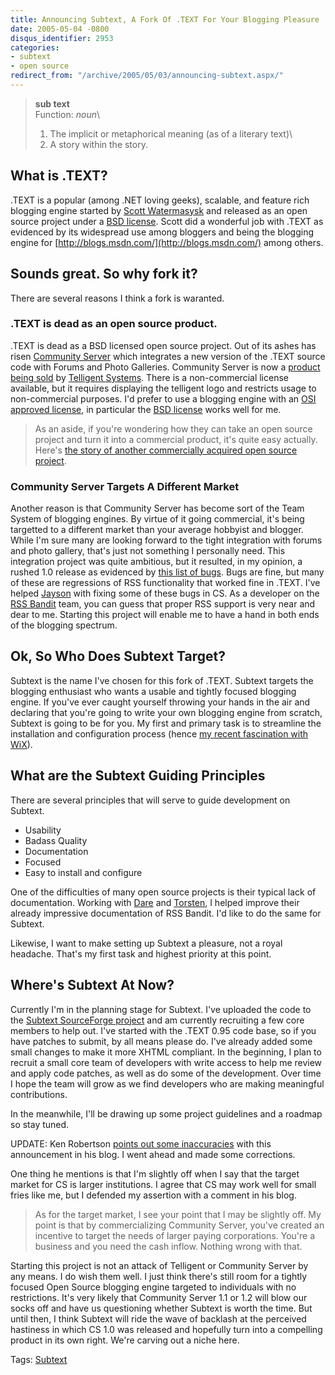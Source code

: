 ```yaml
---
title: Announcing Subtext, A Fork Of .TEXT For Your Blogging Pleasure
date: 2005-05-04 -0800
disqus_identifier: 2953
categories:
- subtext
- open source
redirect_from: "/archive/2005/05/03/announcing-subtext.aspx/"
---
```


> **sub text**\
>  Function: *noun*\
>  1. The implicit or metaphorical meaning (as of a literary text)\
>  2. A story within the story.

What is .TEXT?
--------------

.TEXT is a popular (among .NET loving geeks), scalable, and feature rich
blogging engine started by [Scott
Watermasysk](http://scottwater.com/blog) and released as an open source
project under a [BSD license](http://scottwater.com/license). Scott did
a wonderful job with .TEXT as evidenced by its widespread use among
bloggers and being the blogging engine for
[http://blogs.msdn.com/](http://blogs.msdn.com/) among others.

Sounds great. So why fork it?
-----------------------------

There are several reasons I think a fork is waranted.

### .TEXT is dead as an open source product.

.TEXT is dead as a BSD licensed open source project. Out of its ashes
has risen [Community Server](http://communityserver.org/) which
integrates a new version of the .TEXT source code with Forums and Photo
Galleries. Community Server is now a [product being
sold](https://store.telligentsystems.com/FamilyProducts.aspx?id=1) by
[Telligent Systems](https://www.telligentsystems.com/). There is a
non-commercial license available, but it requires displaying the
telligent logo and restricts usage to non-commercial purposes. I'd
prefer to use a blogging engine with an [OSI approved
license](http://www.opensource.org/licenses/index.php), in particular
the [BSD license](http://www.opensource.org/licenses/bsd-license.php)
works well for me.

> As an aside, if you're wondering how they can take an open source
> project and turn it into a commercial product, it's quite easy
> actually. Here's [the story of another commercially acquired open
> source project](http://blogs.zdnet.com/BTL/index.php?p=1306).

### Community Server Targets A Different Market

Another reason is that Community Server has become sort of the Team
System of blogging engines. By virtue of it going commercial, it's being
targetted to a different market than your average hobbyist and blogger.
While I'm sure many are looking forward to the tight integration with
forums and photo gallery, that's just not something I personally need.
This integration project was quite ambitious, but it resulted, in my
opinion, a rushed 1.0 release as evidenced by [this list of
bugs](http://jaysonknight.com/blog/archive/2005/04/06/1322.aspx). Bugs
are fine, but many of these are regressions of RSS functionality that
worked fine in .TEXT. I've helped
[Jayson](http://jaysonknight.com/blog/) with fixing some of these bugs
in CS. As a developer on the [RSS Bandit](http://www.rssbandit.org/)
team, you can guess that proper RSS support is very near and dear to me.
Starting this project will enable me to have a hand in both ends of the
blogging spectrum.

Ok, So Who Does Subtext Target?
-------------------------------

Subtext is the name I've chosen for this fork of .TEXT. Subtext targets
the blogging enthusiast who wants a usable and tightly focused blogging
engine. If you've ever caught yourself throwing your hands in the air
and declaring that you're going to write your own blogging engine from
scratch, Subtext is going to be for you. My first and primary task is to
streamline the installation and configuration process (hence [my recent
fascination with WiX](https://haacked.com/archive/2005/05/03/2930.aspx)).

What are the Subtext Guiding Principles
---------------------------------------

There are several principles that will serve to guide development on
Subtext.

-   Usability
-   Badass Quality
-   Documentation
-   Focused
-   Easy to install and configure

One of the difficulties of many open source projects is their typical
lack of documentation. Working with
[Dare](http://www.25hoursaday.com/weblog/) and
[Torsten](http://www.rendelmann.info/blog/), I helped improve their
already impressive documentation of RSS Bandit. I'd like to do the same
for Subtext.

Likewise, I want to make setting up Subtext a pleasure, not a royal
headache. That's my first task and highest priority at this point.

Where's Subtext At Now?
-----------------------

Currently I'm in the planning stage for Subtext. I've uploaded the code
to the [Subtext SourceForge
project](http://sourceforge.net/projects/subtext/) and am currently
recruiting a few core members to help out. I've started with the .TEXT
0.95 code base, so if you have patches to submit, by all means please
do. I've already added some small changes to make it more XHTML
compliant. In the beginning, I plan to recruit a small core team of
developers with write access to help me review and apply code patches,
as well as do some of the development. Over time I hope the team will
grow as we find developers who are making meaningful contributions.

In the meanwhile, I'll be drawing up some project guidelines and a
roadmap so stay tuned.

UPDATE: Ken Robertson [points out some
inaccuracies](http://www.qgyen.net/blog/archive/2005/05/05/1024.aspx)
with this announcement in his blog. I went ahead and made some
corrections.

One thing he mentions is that I'm slightly off when I say that the
target market for CS is larger institutions. I agree that CS may work
well for small fries like me, but I defended my assertion with a comment
in his blog.

> As for the target market, I see your point that I may be slightly off.
> My point is that by commercializing Community Server, you've created
> an incentive to target the needs of larger paying corporations. You're
> a business and you need the cash inflow. Nothing wrong with that.

Starting this project is not an attack of Telligent or Community Server
by any means. I do wish them well. I just think there's still room for a
tightly focused Open Source blogging engine targeted to individuals with
no restrictions. It's very likely that Community Server 1.1 or 1.2 will
blow our socks off and have us questioning whether Subtext is worth the
time. But until then, I think Subtext will ride the wave of backlash at
the perceived hastiness in which CS 1.0 was released and hopefully turn
into a compelling product in its own right. We're carving out a niche
here.

Tags: [Subtext](https://haacked.com/tags/subtext/default.aspx)

